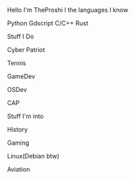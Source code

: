 Hello I'm TheProshi
I the languages I know

Python
Gdscript
C/C++
Rust

Stuff I Do

Cyber Patriot

Tennis

GameDev

OSDev

CAP

Stuff I'm into

History

Gaming

Linux(Debian btw)

Aviation

